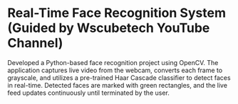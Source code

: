 # Real-Time Face Recognition System (Guided by Wscubetech YouTube Channel)
Developed a Python-based face recognition project using OpenCV. The application captures live video from the webcam, converts each frame to grayscale, and utilizes a pre-trained Haar Cascade classifier to detect faces in real-time. Detected faces are marked with green rectangles, and the live feed updates continuously until terminated by the user.

